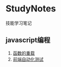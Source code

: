 # StudyNotes
技能学习笔记

## javascript编程
1. [函数的重载](Javascript编程/函数的重载)
1. [前端自动化测试](Javascript编程/前端自动化测试)
